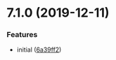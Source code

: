# 7.1.0 (2019-12-11)


### Features

* initial ([6a39ff2](https://github.com/softwaregroup-bg/ut-port-ibmmq/commit/6a39ff2))



